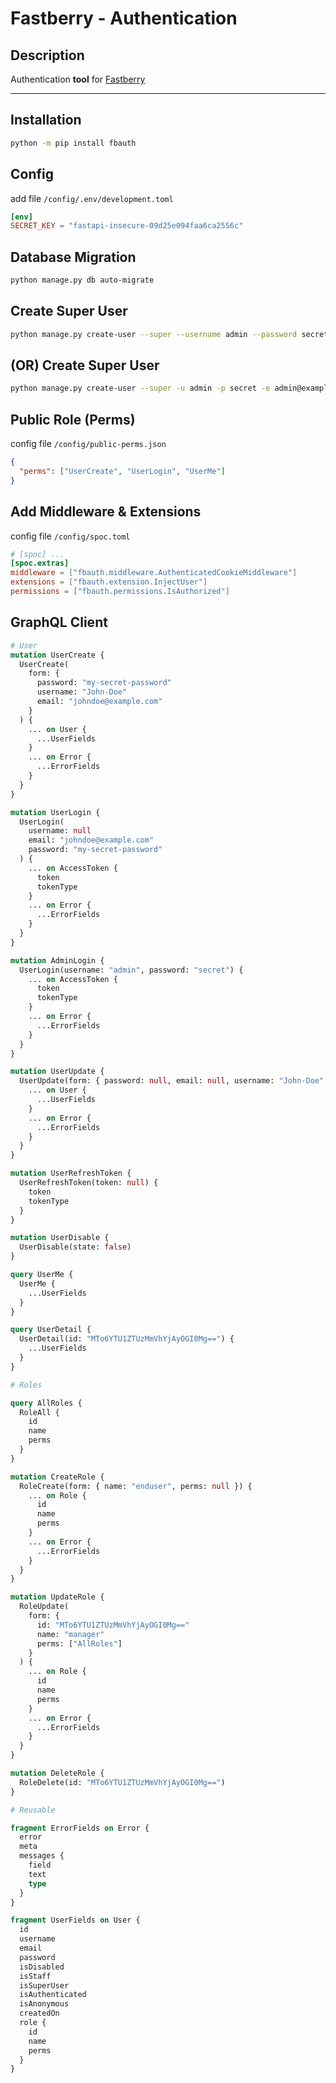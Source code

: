 # **Fastberry** - Authentication

## Description

Authentication **tool** for [Fastberry](https://hlop3z.github.io/fastberry/)

---

## Installation

```sh
python -m pip install fbauth
```

## Config

add file `/config/.env/development.toml`

```toml
[env]
SECRET_KEY = "fastapi-insecure-09d25e094faa6ca2556c"
```

## Database **Migration**

```sh
python manage.py db auto-migrate
```

## Create **Super User**

```sh
python manage.py create-user --super --username admin --password secret --email admin@example.com
```

## (**OR**) Create **Super User**

```sh
python manage.py create-user --super -u admin -p secret -e admin@example.com
```

## **Public** Role (Perms)

config file `/config/public-perms.json`

```json
{
  "perms": ["UserCreate", "UserLogin", "UserMe"]
}
```

## Add Middleware & Extensions

config file `/config/spoc.toml`

```toml
# [spoc] ...
[spoc.extras]
middleware = ["fbauth.middleware.AuthenticatedCookieMiddleware"]
extensions = ["fbauth.extension.InjectUser"]
permissions = ["fbauth.permissions.IsAuthorized"]
```

## GraphQL **Client**

```graphql
# User
mutation UserCreate {
  UserCreate(
    form: {
      password: "my-secret-password"
      username: "John-Doe"
      email: "johndoe@example.com"
    }
  ) {
    ... on User {
      ...UserFields
    }
    ... on Error {
      ...ErrorFields
    }
  }
}

mutation UserLogin {
  UserLogin(
    username: null
    email: "johndoe@example.com"
    password: "my-secret-password"
  ) {
    ... on AccessToken {
      token
      tokenType
    }
    ... on Error {
      ...ErrorFields
    }
  }
}

mutation AdminLogin {
  UserLogin(username: "admin", password: "secret") {
    ... on AccessToken {
      token
      tokenType
    }
    ... on Error {
      ...ErrorFields
    }
  }
}

mutation UserUpdate {
  UserUpdate(form: { password: null, email: null, username: "John-Doe" }) {
    ... on User {
      ...UserFields
    }
    ... on Error {
      ...ErrorFields
    }
  }
}

mutation UserRefreshToken {
  UserRefreshToken(token: null) {
    token
    tokenType
  }
}

mutation UserDisable {
  UserDisable(state: false)
}

query UserMe {
  UserMe {
    ...UserFields
  }
}

query UserDetail {
  UserDetail(id: "MTo6YTU1ZTUzMmVhYjAyOGI0Mg==") {
    ...UserFields
  }
}

# Roles

query AllRoles {
  RoleAll {
    id
    name
    perms
  }
}

mutation CreateRole {
  RoleCreate(form: { name: "enduser", perms: null }) {
    ... on Role {
      id
      name
      perms
    }
    ... on Error {
      ...ErrorFields
    }
  }
}

mutation UpdateRole {
  RoleUpdate(
    form: {
      id: "MTo6YTU1ZTUzMmVhYjAyOGI0Mg=="
      name: "manager"
      perms: ["AllRoles"]
    }
  ) {
    ... on Role {
      id
      name
      perms
    }
    ... on Error {
      ...ErrorFields
    }
  }
}

mutation DeleteRole {
  RoleDelete(id: "MTo6YTU1ZTUzMmVhYjAyOGI0Mg==")
}

# Reusable

fragment ErrorFields on Error {
  error
  meta
  messages {
    field
    text
    type
  }
}

fragment UserFields on User {
  id
  username
  email
  password
  isDisabled
  isStaff
  isSuperUser
  isAuthenticated
  isAnonymous
  createdOn
  role {
    id
    name
    perms
  }
}
```
